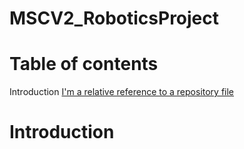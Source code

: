 # MSCV2_RoboticsProject


# Table of contents
<a name="Introduction"></a>Introduction
[I'm a relative reference to a repository file](https://github.com/Tostaky71/MSCV2_RoboticsProject/blob/master/INTRODUCTION)

# Introduction
